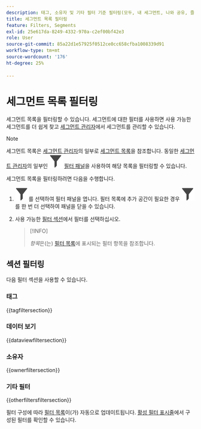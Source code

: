 ```yaml
---
description: 태그, 소유자 및 기타 필터 기준 필터링(모두, 내 세그먼트, 나와 공유, 즐겨찾기 및 승인됨 표시)
title: 세그먼트 목록 필터링
feature: Filters, Segments
exl-id: 25e617da-8249-4332-970a-c2ef00bf42e3
role: User
source-git-commit: 85a22d1e57925f0512ce0cc658cfba1008339d91
workflow-type: tm+mt
source-wordcount: '176'
ht-degree: 25%

---
```


# 세그먼트 목록 필터링

세그먼트 목록을 필터링할 수 있습니다. 세그먼트에 대한 필터를 사용하면 사용 가능한 세그먼트를 더 쉽게 찾고 [세그먼트 관리자](manage-filters.md)에서 세그먼트를 관리할 수 있습니다.

>[!NOTE]
>
>세그먼트 목록은 [세그먼트 관리자](manage-filters.md)의 일부로 [세그먼트 목록](manage-filters.md#filters-list)을 참조합니다. 동일한 [세그먼트 관리자](manage-filters.md)의 일부인 ![필터](/help/assets/icons/Filter.svg) [필터 패널](manage-filters.md#filter-panel)을 사용하여 해당 목록을 필터링할 수 있습니다.
>


세그먼트 목록을 필터링하려면 다음을 수행합니다.

1. ![Filter](/help/assets/icons/Filter.svg)를 선택하여 필터 패널을 엽니다. 필터 목록에 추가 공간이 필요한 경우 ![Filter](/help/assets/icons/Filter.svg)를 한 번 더 선택하여 패널을 닫을 수 있습니다.
1. 사용 가능한 [필터 섹션](#filter-sections)에서 필터를 선택하십시오.

   >[!INFO]
   >
   >*항목*&#x200B;은(는) [필터 목록](manage-filters.md#filters-list)에 표시되는 필터 항목을 참조합니다.
   > 

## 섹션 필터링

다음 필터 섹션을 사용할 수 있습니다.

### 태그

{{tagfiltersection}}

### 데이터 보기

{{dataviewfiltersection}}

### 소유자

{{ownerfiltersection}}


### 기타 필터

{{otherfiltersfiltersection}}


필터 구성에 따라 [필터 목록](manage-filters.md#filters-list)이(가) 자동으로 업데이트됩니다. [활성 필터 표시줄](manage-filters.md#active-filter-bar)에서 구성된 필터를 확인할 수 있습니다.

